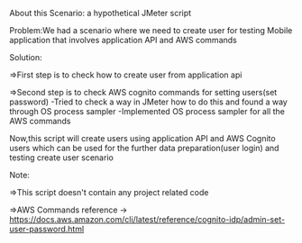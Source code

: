 About this Scenario: a hypothetical JMeter script

Problem:We had a scenario where we need to create user for testing Mobile application that involves application API and AWS commands


Solution:

=>First step is to check how to create user from application api

=>Second step is to check AWS cognito commands for setting users(set password)
  -Tried to check a way in JMeter how to do this and found a way through OS process sampler
  -Implemented OS process sampler for all the AWS commands

Now,this script will create users using application API and AWS Cognito users which can be used for the further data preparation(user login) and testing create user scenario

Note: 

=>This script doesn't contain any project related code

=>AWS Commands reference -> https://docs.aws.amazon.com/cli/latest/reference/cognito-idp/admin-set-user-password.html
